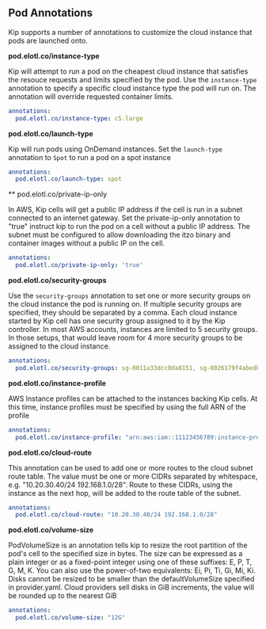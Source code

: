 ## Pod Annotations

Kip supports a number of annotations to customize the cloud instance that pods are launched onto.

**pod.elotl.co/instance-type**


Kip will attempt to run a pod on the cheapest cloud instance that satisfies the resouce requests and limits specified by the pod.  Use the `instance-type` annotation to specify a specific cloud instance type the pod will run on.  The annotation will override requested container limits.

```yaml
annotations:
  pod.elotl.co/instance-type: c5.large
```

**pod.elotl.co/launch-type**

Kip will run pods using OnDemand instances.  Set the `launch-type` annotation to `Spot` to run a pod on a spot instance

```yaml
annotations:
  pod.elotl.co/launch-type: spot
```

** pod.elotl.co/private-ip-only

In AWS, Kip cells will get a public IP address if the cell is run in a subnet connected to an internet gateway.  Set the private-ip-only annotation to "true" instruct kip to run the pod on a cell without a public IP address.  The subnet must be configured to allow downloading the itzo binary and container images without a public IP on the cell.

```yaml
annotations:
  pod.elotl.co/private-ip-only: 'true'
```

**pod.elotl.co/security-groups**

Use the `security-groups` annotation to set one or more security groups on the cloud instance the pod is running on.  If multiple security groups are specified, they should be separated by a comma.  Each cloud instance started by Kip cell has one security group assigned to it by the Kip controller.  In most AWS accounts, instances are limited to 5 security groups.  In those setups, that would leave room for 4 more security groups to be assigned to the cloud instance.

```yaml
annotations:
  pod.elotl.co/security-groups: sg-0011a33dcc0da8151, sg-0026179f4abedb34a
```

**pod.elotl.co/instance-profile**

AWS Instance profiles can be attached to the instances backing Kip cells.  At this time, instance profiles must be specified by using the full ARN of the profile

```yaml
annotations:
  pod.elotl.co/instance-profile: "arn:aws:iam::11123456789:instance-profile/kip-s3-full-access-role"
```

**pod.elotl.co/cloud-route**

This annotation can be used to add one or more routes to the cloud subnet route table.  The value must be one or more CIDRs separated by whitespace, e.g. "10.20.30.40/24 192.168.1.0/28". Route to these CIDRs, using the instance as the next hop, will be added to the route table of the subnet.

```yaml
annotations:
  pod.elotl.co/cloud-route: "10.20.30.40/24 192.168.1.0/28"
```

**pod.elotl.co/volume-size**

PodVolumeSize is an annotation tells kip to resize the root partition of the pod's cell to the specified size in bytes. The size can be expressed as a plain integer or as a fixed-point integer using one of these suffixes: E, P, T, G, M, K. You can also use the power-of-two equivalents: Ei, Pi, Ti, Gi, Mi, Ki. Disks cannot be resized to be smaller than the defaultVolumeSize specified in provider.yaml. Cloud providers sell disks in GiB increments, the value will be rounded up to the nearest GiB

```yaml
annotations:
  pod.elotl.co/volume-size: "12G"
```

